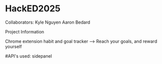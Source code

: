 # HackED2025

Collaborators:
Kyle Nguyen
Aaron Bedard

Project Information

Chrome extension habit and goal tracker
--> Reach your goals, and reward yourself

#API's used:
sidepanel

